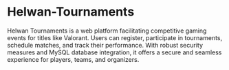 # Helwan-Tournaments
Helwan Tournaments is a web platform facilitating competitive gaming events for titles like Valorant. Users can register, participate in tournaments, schedule matches, and track their performance. With robust security measures and MySQL database integration, it offers a secure and seamless experience for players, teams, and organizers.
